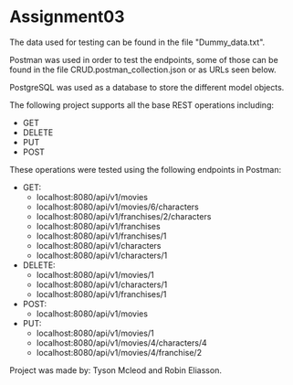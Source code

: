 # Assignment03

The data used for testing can be found in the file "Dummy_data.txt".

Postman was used in order to test the endpoints, some of those can be found in the file CRUD.postman_collection.json or as URLs seen below.

PostgreSQL was used as a database to store the different model objects.

The following project supports all the base REST operations including:

* GET
* DELETE
* PUT
* POST

These operations were tested using the following endpoints in Postman:
* GET:
  * localhost:8080/api/v1/movies
  * localhost:8080/api/v1/movies/6/characters
  * localhost:8080/api/v1/franchises/2/characters
  * localhost:8080/api/v1/franchises
  * localhost:8080/api/v1/franchises/1
  * localhost:8080/api/v1/characters
  * localhost:8080/api/v1/characters/1
* DELETE:
  * localhost:8080/api/v1/movies/1
  * localhost:8080/api/v1/characters/1
  * localhost:8080/api/v1/franchises/1
* POST:
  * localhost:8080/api/v1/movies
* PUT:
  * localhost:8080/api/v1/movies/1
  * localhost:8080/api/v1/movies/4/characters/4
  * localhost:8080/api/v1/movies/4/franchise/2

Project was made by: Tyson Mcleod and Robin Eliasson.
